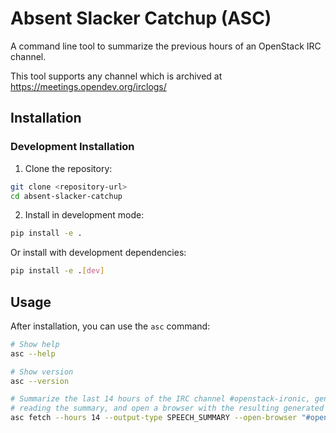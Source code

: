 # Absent Slacker Catchup (ASC)

A command line tool to summarize the previous hours of an OpenStack IRC channel.

This tool supports any channel which is archived at https://meetings.opendev.org/irclogs/

## Installation

### Development Installation

1. Clone the repository:
```bash
git clone <repository-url>
cd absent-slacker-catchup
```

2. Install in development mode:
```bash
pip install -e .
```

Or install with development dependencies:
```bash
pip install -e .[dev]
```

## Usage

After installation, you can use the `asc` command:

```bash
# Show help
asc --help

# Show version
asc --version

# Summarize the last 14 hours of the IRC channel #openstack-ironic, generate an audio file
# reading the summary, and open a browser with the resulting generated page.
asc fetch --hours 14 --output-type SPEECH_SUMMARY --open-browser "#openstack-ironic"

```